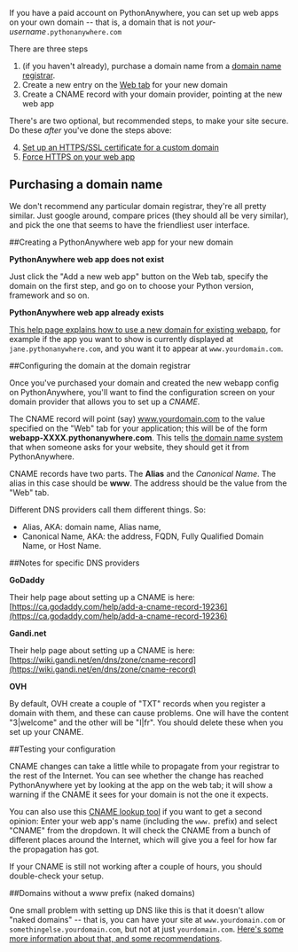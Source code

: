 <!--
.. title: Setting up a custom domain on PythonAnywhere
.. slug: CustomDomains
.. date: 2015-05-13 14:35:28 UTC+01:00
.. tags:
.. category:
.. link:
.. description:
.. type: text
-->


If you have a paid account on PythonAnywhere, you can set up web apps on your
own domain -- that is, a domain that is not *your-username*`.pythonanywhere.com`

There are three steps

  1. (if you haven't already), purchase a domain name from a [domain name registrar](https://en.wikipedia.org/wiki/Domain_name_registrar).
  1. Create a new entry on the [Web tab](https://www.pythonanywhere.com/web_app_setup) for your new domain
  1. Create a CNAME record with your domain provider, pointing at the new web app

There's are two optional, but recommended steps, to make your site secure.  Do
these *after* you've done the steps above:

  4. [Set up an HTTPS/SSL certificate for a custom domain](/pages/HTTPSSetup)
  5. [Force HTTPS on your web app](/pages/ForcingHTTPS)


## Purchasing a domain name


We don't recommend any particular domain registrar, they're all pretty similar.
Just google around, compare prices (they should all be very similar), and pick
the one that seems to have the friendliest user interface.


##Creating a PythonAnywhere web app for your new domain

**PythonAnywhere web app does not exist**

Just click the "Add a new web app" button on the Web tab, specify the domain on
the first step, and go on to choose your Python version, framework and so on.

**PythonAnywhere web app already exists**

[This help page explains how to use a new domain for existing webapp](https://help.pythonanywhere.com/pages/UsingANewDomainForExistingWebApp),
for example if the app you want to show is currently displayed at
`jane.pythonanywhere.com`, and you want it to appear at `www.yourdomain.com`.


##Configuring the domain at the domain registrar

Once you've purchased your domain and created the new webapp config on
PythonAnywhere, you'll want to find the configuration screen on your domain
provider that allows you to set up a *CNAME*.

The CNAME record will point (say) www.yourdomain.com to the value specified on
the "Web" tab for your application; this will be of the form
**webapp-XXXX.pythonanywhere.com**.
This tells [the domain name system](//en.wikipedia.org/wiki/Domain_Name_System)
that when someone asks for your website, they should get it from PythonAnywhere.

CNAME records have two parts. The **Alias** and the *Canonical Name*. The alias
in this case should be **www**. The address should be the value from the "Web"
tab.

Different DNS providers call them different things. So:

  * Alias, AKA: domain name, Alias name,
  * Canonical Name, AKA: the address, FQDN, Fully Qualified Domain Name, or Host Name.


##Notes for specific DNS providers

**GoDaddy**

Their help page about setting up a CNAME is here:
[https://ca.godaddy.com/help/add-a-cname-record-19236](https://ca.godaddy.com/help/add-a-cname-record-19236)

**Gandi.net**

Their help page about setting up a CNAME is here:
[https://wiki.gandi.net/en/dns/zone/cname-record](https://wiki.gandi.net/en/dns/zone/cname-record)

**OVH**

By default, OVH create a couple of "TXT" records when you register a domain with
them, and these can cause problems.   One will have the content "3|welcome" and
the other will be "I|fr".   You should delete these when you set up your
CNAME.


##Testing your configuration

CNAME changes can take a little while to propagate from your registrar to the
rest of the Internet. You can see whether the change has reached PythonAnywhere
yet by looking at the app on the web tab; it will show a warning if the CNAME it
sees for your domain is not the one it expects.

You can also use this [CNAME lookup tool](https://www.whatsmydns.net/) if you
want to get a second opinion: Enter your web app's name (including the `www.`
prefix) and select "CNAME" from the dropdown. It will check the CNAME from a
bunch of different places around the Internet, which will give you a feel for
how far the propagation has got.

If your CNAME is still not working after a couple of hours, you should
double-check your setup.


##Domains without a www prefix (naked domains)

One small problem with setting up DNS like this is that it doesn't allow
"naked domains" -- that is, you can have your site at `www.yourdomain.com` or
`somethingelse.yourdomain.com`, but not at just `yourdomain.com`.
[Here's some more information about that, and some recommendations](/pages/NakedDomains).
